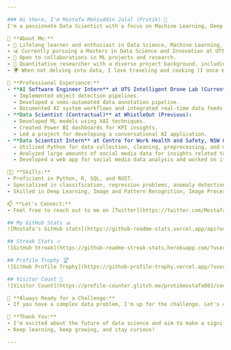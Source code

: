 ```yaml
---

### Hi there, I'm Mostafa Mohiuddin Jalal (Protik) 👋
I'm a passionate Data Scientist with a focus on Machine Learning, Deep Learning, and Big Data. I'm currently honing my skills and expanding my knowledge in the field of Data Science and Innovation at the University of Technology Sydney (UTS).

🌟 **About Me:**
- 🌱 Lifelong learner and enthusiast in Data Science, Machine Learning, and AI.
- 📊 Currently pursuing a Masters in Data Science and Innovation at UTS.
- 🤝 Open to collaborations in ML projects and research.
- 🥽 Quantitative researcher with a diverse project background, including medical statistics, healthcare AI, and socioeconomic demographics.
- 🌍 When not delving into data, I love traveling and cooking (I once made a dish so spicy it brought tears to my eyes!).

🔭 **Professional Experience:**
- **AI Software Engineer Intern** at UTS Intelligent Drone Lab (Current):
  - Implemented object detection pipelines.
  - Developed a semi-automated data annotation pipeline.
  - Documented AI system workflows and integrated real-time data feeds.
- **Data Scientist (Contractual)** at WhistleOut (Previous):
  - Developed ML models using XAI techniques.
  - Created Power BI dashboards for KPI insights.
  - Led a project for developing a conversational AI application.
- **Data Scientist Intern** at Centre for Work Health and Safety, NSW Government (Previous):
  - Utilized Python for data collection, cleaning, preprocessing, and modeling from social media.
  - Analyzed large amounts of social media data for insights related to SafeWork NSW priorities.
  - Developed a web app for social media data analysis and worked on its deployment.

👨‍💻 **Skills:**
- Proficient in Python, R, SQL, and RUST.
- Specialized in classification, regression problems, anomaly detection, and outcome prediction.
- Skilled in Deep Learning, Image and Pattern Recognition, Image Processing, and integrating AI into systems.

📫 **Let's Connect:**
- Feel free to reach out to me on [Twitter](https://twitter.com/MostafaProtik), [LinkedIn](https://www.linkedin.com/in/mostafamohiuddin/), [Facebook](https://www.facebook.com/mostafaprotik/), [Instagram](https://www.instagram.com/protikmostafa/), or via [email](mailto:mostafamohiuddin.j@gmail.com).

## My GitHub Stats 📊
![Mostafa's GitHub stats](https://github-readme-stats.vercel.app/api?username=protikmostafa083&show_icons=true&theme=cobalt)

## Streak Stats 🔥
![GitHub Streak](https://github-readme-streak-stats.herokuapp.com/?user=protikmostafa083)

## Profile Trophy 🏆
![GitHub Profile Trophy](https://github-profile-trophy.vercel.app/?username=protikmostafa083)

## Visitor Count 👀
![Visitor Count](https://profile-counter.glitch.me/protikmostafa083/count.svg)

🚀 **Always Ready for a Challenge:**
- If you have a complex data problem, I'm up for the challenge. Let's collaborate and find innovative solutions!

🙏 **Thank You:**
- I'm excited about the future of data science and aim to make a significant impact in this field.
- Keep learning, keep growing, and stay curious!

---
```

